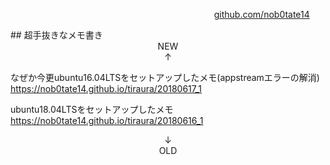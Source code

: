 <p style="width: 95%; text-align: right;"><a href="https://github.com/nob0tate14">github.com/nob0tate14</a></p>
## 超手抜きなメモ書き

<div style="text-align: center;">NEW<br>↑</div>

なぜか今更ubuntu16.04LTSをセットアップしたメモ(appstreamエラーの解消)  
<https://nob0tate14.github.io/tiraura/20180617_1>

ubuntu18.04LTSをセットアップしたメモ  
<https://nob0tate14.github.io/tiraura/20180616_1>

<div style="text-align: center;">↓<br>OLD</div>
